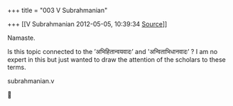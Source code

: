 +++
title = "003 V Subrahmanian"

+++
[[V Subrahmanian	2012-05-05, 10:39:34 [Source](https://groups.google.com/g/bvparishat/c/WyQt55GY9hQ)]]



Namaste.  
  
Is this topic connected to the ’अभिहितान्वयवादः’ and 'अन्विताभिधानवादः’ ? I am no expert in this but just wanted to draw the attention of the scholars to these terms.  
  
subrahmanian.v



